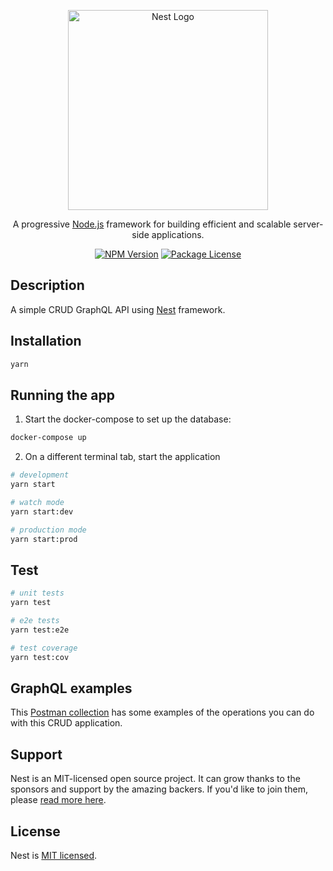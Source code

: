 <p align="center">
  <a href="http://nestjs.com/" target="blank"><img src="https://nestjs.com/img/logo_text.svg" width="320" alt="Nest Logo" /></a>
</p>

[circleci-image]: https://img.shields.io/circleci/build/github/nestjs/nest/master?token=abc123def456
[circleci-url]: https://circleci.com/gh/nestjs/nest

<p align="center">A progressive <a href="http://nodejs.org" target="_blank">Node.js</a> framework for building efficient and scalable server-side applications.</p>
<p align="center">
  <a href="https://www.npmjs.com/~nestjscore" target="_blank"><img src="https://img.shields.io/npm/v/@nestjs/core.svg" alt="NPM Version" /></a>
  <a href="https://www.npmjs.com/~nestjscore" target="_blank"><img src="https://img.shields.io/npm/l/@nestjs/core.svg" alt="Package License" /></a>
</p>

## Description

A simple CRUD GraphQL API using [Nest](https://github.com/nestjs/nest) framework.

## Installation

```bash
yarn
```

## Running the app

1. Start the docker-compose to set up the database:

```bash
docker-compose up
```

2. On a different terminal tab, start the application

```bash
# development
yarn start

# watch mode
yarn start:dev

# production mode
yarn start:prod
```

## Test

```bash
# unit tests
yarn test

# e2e tests
yarn test:e2e

# test coverage
yarn test:cov
```

## GraphQL examples

This [Postman collection](https://go.postman.co/workspace/Splunk~f9f4d47d-ee5c-4812-b071-fed0af89c444/collection/8334298-6c5268d1-3670-425b-a6c2-c701e72437fa) has some examples of the operations you can do with this CRUD application.

## Support

Nest is an MIT-licensed open source project. It can grow thanks to the sponsors and support by the amazing backers. If you'd like to join them, please [read more here](https://docs.nestjs.com/support).

## License

Nest is [MIT licensed](LICENSE).
